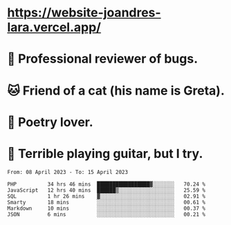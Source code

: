 # https://website-joandres-lara.vercel.app/
# 🐛 Professional reviewer of bugs.
# 🐱 Friend of a cat (his name is Greta).
# 📜 Poetry lover.
# 🎸 Terrible playing guitar, but I try.

<!--START_SECTION:waka-->

```text
From: 08 April 2023 - To: 15 April 2023

PHP          34 hrs 46 mins  █████████████████▓░░░░░░░   70.24 %
JavaScript   12 hrs 40 mins  ██████▒░░░░░░░░░░░░░░░░░░   25.59 %
SQL          1 hr 26 mins    ▓░░░░░░░░░░░░░░░░░░░░░░░░   02.91 %
Smarty       18 mins         ░░░░░░░░░░░░░░░░░░░░░░░░░   00.61 %
Markdown     10 mins         ░░░░░░░░░░░░░░░░░░░░░░░░░   00.37 %
JSON         6 mins          ░░░░░░░░░░░░░░░░░░░░░░░░░   00.21 %
```

<!--END_SECTION:waka-->
